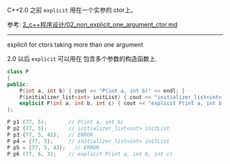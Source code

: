 


C++2.0 之前 `explicit` 用在一个实参的 ctor上。

参考: <a href="../../02_c++程序设计/02_non_explicit_one_argument_ctor">2_c++程序设计/02_non_explicit_one_argument_ctor.md</a>

----------------------------------------

explicit for ctors taking more than one argument

2.0 以后 `explicit` 可以用在 包含多个参数的构造函数上.

```cpp
class P
{
public:
    P(int a, int b) { cout << "P(int a, int b)" << endl; }
    P(initializer_list<int> initList) { cout << "initializer_list<int> initList" << endl; }
    explicit P(int a, int b, int c) { cout << "explicit P(int a, int b, int c)" << endl; }
};

P p1 (77, 5);       // P(int a, int b)
P p2 {77, 5};       // initializer_list<int> initList
P p3 {77, 5, 42};   // ERROR
P p4 = {77, 5};     // initializer_list<int> initList
P p5 = {77, 5, 43};   // ERROR
P p6 (77, 6, 3);    // explicit P(int a, int b, int c)
```






